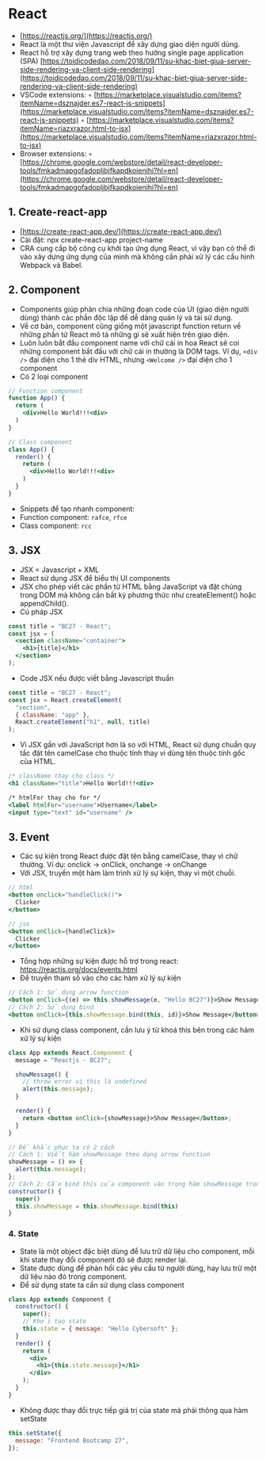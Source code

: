 # React

- [https://reactjs.org/](https://reactjs.org/)
- React là một thư viện Javascript để xây dựng giao diện người dùng.
- React hỗ trợ xây dựng trang web theo hướng single page application (SPA) [https://toidicodedao.com/2018/09/11/su-khac-biet-giua-server-side-rendering-va-client-side-rendering](https://toidicodedao.com/2018/09/11/su-khac-biet-giua-server-side-rendering-va-client-side-rendering)
- VSCode extensions:
  ◦ [https://marketplace.visualstudio.com/items?itemName=dsznajder.es7-react-js-snippets](https://marketplace.visualstudio.com/items?itemName=dsznajder.es7-react-js-snippets)
  ◦ [https://marketplace.visualstudio.com/items?itemName=riazxrazor.html-to-jsx](https://marketplace.visualstudio.com/items?itemName=riazxrazor.html-to-jsx)
- Browser extensions:
  ◦ [https://chrome.google.com/webstore/detail/react-developer-tools/fmkadmapgofadopljbjfkapdkoienihi?hl=en](https://chrome.google.com/webstore/detail/react-developer-tools/fmkadmapgofadopljbjfkapdkoienihi?hl=en)

## 1. Create-react-app

- [https://create-react-app.dev/](https://create-react-app.dev/)
- Cài đặt: npx create-react-app project-name
- CRA cung cấp bộ công cụ khởi tạo ứng dụng React, vì vậy bạn có thể đi vào xây dựng ứng dụng của mình mà không cần phải xử lý các cấu hình Webpack và Babel.

## 2. Component

- Components giúp phân chia những đoạn code của UI (giao diện người dùng) thành các phần độc lập để dễ dàng quản lý và tái sử dụng.
- Về cơ bản, component cũng giống một javascript function return về những phần tử React mô tả những gì sẽ xuất hiện trên giao diện.
- Luôn luôn bắt đầu component name với chữ cái in hoa React sẽ coi những component bắt đầu với chữ cái in thường là DOM tags. Ví dụ, `<div />` đại diện cho 1 thẻ div HTML, nhưng `<Welcome />` đại diện cho 1 component
- Có 2 loại component

```jsx
// Function component
function App() {
  return (
    <div>Hello World!!!<div>
  )
}
```

```jsx
// Class component
class App() {
  render() {
    return (
      <div>Hello World!!!<div>
    )
  }
}
```

- Snippets để tạo nhanh component:
- Function component: `rafce`, `rfce`
- Class component: `rcc`

## 3. JSX

- JSX = Javascript + XML
- React sử dụng JSX để biểu thị UI components
- JSX cho phép viết các phần tử HTML bằng JavaScript và đặt chúng trong DOM mà không cần bất kỳ phương thức như createElement() hoặc appendChild().
- Cú pháp JSX

```jsx
const title = "BC27 - React";
const jsx = (
  <section className="container">
    <h1>{title}</h1>
  </section>
);
```

- Code JSX nếu được viết bằng Javascript thuần

```jsx
const title = "BC27 - React";
const jsx = React.createElement(
  "section",
  { className: "app" },
  React.createElement("h1", null, title)
);
```

- Vì JSX gần với JavaScript hơn là so với HTML, React sử dụng chuẩn quy tắc đặt tên camelCase cho thuộc tính thay vì dùng tên thuộc tính gốc của HTML.

```jsx
/* className thay cho class */
<h1 className="title">Hello World!!!<div>

/* htmlFor thay cho for */
<label htmlFor="username">Username</label>
<input type="text" id="username" />
```

## 3. Event

- Các sự kiện trong React được đặt tên bằng camelCase, thay vì chữ thường. Ví dụ: onclick -> onClick, onchange -> onChange
- Với JSX, truyền một hàm làm trình xử lý sự kiện, thay vì một chuỗi.

```jsx
// html
<button onclick="handleClick()">
  Clicker
</button>

// jsx
<button onClick={handleClick}>
  Clicker
</button>
```

- Tổng hợp những sự kiện được hỗ trợ trong react: https://reactjs.org/docs/events.html
- Để truyền tham số vào cho các hàm xử lý sự kiện

```jsx
// Cách 1: Sử dụng arrow function
<button onClick={(e) => this.showMessage(e, "Hello BC27")}>Show Message</button>
// Cách 2: Sử dụng bind
<button onClick={this.showMessage.bind(this, id)}>Show Message</button>
```

- Khi sử dụng class component, cần lưu ý từ khoá this bên trong các hàm xử lý sự kiện

```jsx
class App extends React.Component {
  message = "Reactjs - BC27";

  showMessage() {
    // throw error vì this là undefined
    alert(this.message);
  }

  render() {
    return <button onClick={showMessage}>Show Message</button>;
  }
}

// Để khắc phục ta có 2 cách
// Cách 1: Viết hàm showMessage theo dạng arrow function
showMessage = () => {
  alert(this.message);
};
// Cách 2: Cần bind this của component vào trong hàm showMessage trong constructor
constructor() {
  super()
  this.showMessage = this.showMessage.bind(this)
}
```

### 4. State

- State là một object đặc biệt dùng để lưu trữ dữ liệu cho component, mỗi khi state thay đổi component đó sẽ được render lại.
- State được dùng để phản hồi các yêu cầu từ người dùng, hay lưu trữ một dữ liệu nào đó trong component.
- Để sử dụng state ta cần sử dụng class component

```jsx
class App extends Component {
  constructor() {
    super();
    // Khởi tạo state
    this.state = { message: "Hello Cybersoft" };
  }
  render() {
    return (
      <div>
        <h1>{this.state.message}</h1>
      </div>
    );
  }
}
```

- Không được thay đổi trực tiếp giá trị của state mà phải thông qua hàm setState

```jsx
this.setState({
  message: "Frontend Bootcamp 27",
});
```
